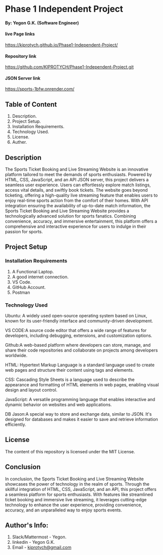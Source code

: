 # Phase 1 Independent Project

#### By: Yegon G.K. (Software Engineer)

#### live Page links
https://kiprotych.github.io/Phase1-Independent-Project/

#### Repository link
https://github.com/KIPROTYCH/Phase1-Independent-Project.git
#### JSON Server link
https://sports-1bfw.onrender.com/

## Table of Content
1. Description.
2. Project Setup.
3. Installation Requirements.
4. Technology Used.
5. License.
6. Auther.

## Description

The Sports Ticket Booking and Live Streaming Website is an innovative platform tailored to meet the demands of sports enthusiasts. Powered by HTML, CSS, JavaScript, and an API JSON server, this project delivers a seamless user experience. Users can effortlessly explore match listings, access vital details, and swiftly book tickets. The website goes beyond ticketing, offering a high-quality live streaming feature that enables users to enjoy real-time sports action from the comfort of their homes. With API integration ensuring the availability of up-to-date match information, the Sports Ticket Booking and Live Streaming Website provides a technologically advanced solution for sports fanatics. Combining convenience, accuracy, and immersive entertainment, this platform offers a comprehensive and interactive experience for users to indulge in their passion for sports.

## Project Setup

### Installation Requirements
1. A Functional Laptop.
2. A good internet connection.
3. VS Code.
4. GitHub Account.
5. Postman

### Technology Used

Ubuntu: A widely used open-source operating system based on Linux, known for its user-friendly interface and community-driven development.

VS CODE:A source code editor that offers a wide range of features for developers, including debugging, extensions, and customization options.

Github:A web-based platform where developers can store, manage, and share their code repositories and collaborate on projects among developers worldwide.

HTML: Hypertext Markup Language is a standard language used to create web pages and structure their content using tags and elements.

CSS: Cascading Style Sheets is a language used to describe the appearance and formatting of HTML elements in web pages, enabling visual design and layout control.

JavaScript: A versatile programming language that enables interactive and dynamic behavior on websites and web applications.

DB Jason:A special way to store and exchange data, similar to JSON. It's designed for databases and makes it easier to save and retrieve information efficiently.


## License

The content of this repository is licensed under the MIT License.

## Conclusion

In conclusion, the Sports Ticket Booking and Live Streaming Website showcases the power of technology in the realm of sports. Through the skillful integration of HTML, CSS, JavaScript, and an API, this project offers a seamless platform for sports enthusiasts. With features like streamlined ticket booking and immersive live streaming, it leverages cutting-edge technology to enhance the user experience, providing convenience, accuracy, and an unparalleled way to enjoy sports events.

## Author's Info:
1. Slack/Mattermost - Yegon.
2. linkedin - Yegon G.K.
3. Email - kiprotych@gmail.com

